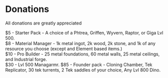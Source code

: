 # Donations
All donations are greatly appreciated
                                        
$5 - Starter Pack - A choice of a Phtrea, Griffen, Wyvern, Raptor, or Giga Lvl 500.                                                                                                                                                                                                  
$8 - Material Manager - 1k metal ingot, 2k wood, 2k stone, and 1k of any resource you choose (except and Element based items.)                                                                                                                                                        
$10 - Pro Builder - 25 metal foundations, 60 metal walls, 25 metal ceilings, and Industrial forge.                                                                                                                                                                                                  
$30 - Lvl 500 Managarmr. 
$85 - Founder pack - Cloning Chamber, Tek Replicator, 30 tek turrents, 2 Tek saddles of your choice, Any Lvl 800 Dino.                      

